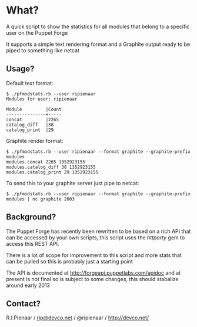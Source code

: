 What?
=====

A quick script to show the statistics for all modules that belong
to a specific user on the Puppet Forge

It supports a simple text rendering format and a Graphite output
ready to be piped to something like netcat

Usage?
------

Default text format:

    $ ./pfmodstats.rb --user ripienaar
    Modules for user: ripienaar

    Module         |Count
    ---------------+-----
    concat         |2265
    catalog_diff   |38
    catalog_print  |29

Graphite render format:

    $ ./pfmodstats.rb --user ripienaar --format graphite --graphite-prefix modules
    modules.concat 2265 1352923155
    modules.catalog_diff 38 1352923155
    modules.catalog_print 29 1352923155

To send this to your graphite server just pipe to netcat:

    $ ./pfmodstats.rb --user ripienaar --format graphite --graphite-prefix modules | nc graphite 2003

Background?
-----------

The Puppet Forge has recently been rewritten to be based on a rich
API that can be accessed by your own scripts, this script uses the
_httparty_ gem to access this REST API.

There is a lot of scope for improvement to this script and more
stats that can be pulled so this is probably just a starting point

The API is documented at http://forgeapi.puppetlabs.com/apidoc
and at present is not final so is subject to some changes, this
should stabalize around early 2013

Contact?
--------

R.I.Pienaar / rip@devco.net / @ripienaar / http://devco.net/
